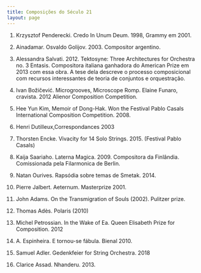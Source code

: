 ```yaml
---
title: Composições do Século 21
layout: page
---
```



1. Krzysztof Penderecki. Credo In Unum Deum. 1998, Grammy em 2001.

2. Ainadamar. Osvaldo Golijov. 2003. Compositor argentino.

3. Alessandra Salvati. 2012. Tektosyne: Three Architectures for Orchestra no. 3
   Entasis. Compositora italiana ganhadora do American Prize em 2013 com essa
   obra. A tese dela descreve o processo composicional com recursos
   interessantes de teoria de conjuntos e orquestração.

4. Ivan Božičević. Microgrooves, Microscope Romp. Elaine Funaro, cravista. 2012
   Alienor Composition Competition.

5. Hee Yun Kim, Memoir of Dong-Hak. Won the Festival Pablo Casals International
   Composition Competition. 2008.

6. Henri Dutilleux,Correspondances 2003

7. Thorsten Encke. Vivacity for 14 Solo Strings. 2015. (Festival Pablo Casals)

8. Kaija Saariaho. Laterna Magica. 2009. Compositora da Finlândia. Comissionada
   pela Filarmonica de Berlin.

9. Natan Ourives. Rapsódia sobre temas de Smetak. 2014.

10. Pierre Jalbert. Aeternum. Masterprize 2001.

11. John Adams. On the Transmigration of Souls (2002). Pulitzer prize.

12. Thomas Adès. Polaris (2010)

13. Michel Petrossian. In the Wake of Ea. Queen Elisabeth Prize for Composition.
    2012

14. A. Espinheira. E tornou-se fábula. Bienal 2010.

15. Samuel Adler. Gedenkfeier for String Orchestra. 2018

16. Clarice Assad. Nhanderu. 2013.
